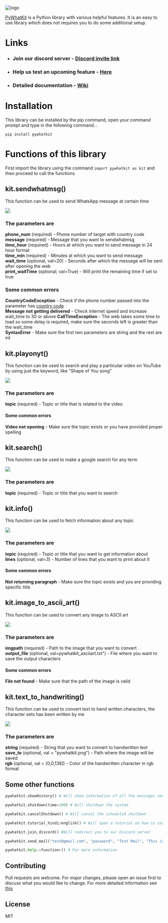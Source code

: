 
![logo](https://github.com/Ankit404butfound/PyWhatKit/raw/master/Images/logo.png?raw=true)


  
[PyWhatKit](https://pypi.org/project/pywhatkit/) is a Python library with various helpful features. It is an easy to use library which does not requires you to do some additional setup. 

# Links
- ### Join our discord server - [Discord invite link](https://discord.gg/uwznv4jKgk)
- ### Help us test an upcoming feature - [Here](https://pywhatkit.herokuapp.com/remote-kit)
- ### Detailed documentation - [Wiki](https://github.com/Ankit404butfound/PyWhatKit/wiki)

# Installation

This library can be installed by the pip command, open your command prompt and type in the following command...

`pip install pywhatkit`

# Functions of this library

First import the library using the command `import pywhatkit as kit` and then proceed to call the functions

## kit.sendwhatmsg()

This function can be used to send WhatsApp message at certain time  
  
![](https://raw.githubusercontent.com/Ankit404butfound/PyWhatKit/master/Images/sendwhatmsg.png)  

### The parameters are

**phone\_num** (required) - Phone number of target with country code  
**message** (required) - Message that you want to sendwhatmsg  
**time\_hour** (required) - Hours at which you want to send message in 24 hour format  
**time\_min** (required) - Minutes at which you want to send message  
**wait\_time** (optional, val=20) - Seconds after which the message will be sent after opening the web  
**print\_waitTime** (optional, val=True) - Will print the remaining time if set to true  

### Some common errors

**CountryCodeException** - Check if the phone number passed into the parameter has [country code](https://en.wikipedia.org/wiki/List_of_country_calling_codes)  
**Message not getting delivered** - Check internet speed and increase wait\_time to 30 or above
**CallTimeException** - The web takes some time to load so some delay is required, make sure the seconds left is greater than the wait\_time  
**SyntaxError** - Make sure the first two parameters are string and the rest are int

  

## kit.playonyt()

This function can be used to search and play a particular video on YouTube by using just the keyword, like "Shape of You song"  
  
![](https://raw.githubusercontent.com/Ankit404butfound/PyWhatKit/master/Images/playonyt.png)  

### The parameters are

**topic** (required) - Topic or title that is related to the video

#### Some common errors

**Video not opening** - Make sure the topic exists or you have provided proper spelling

  

## kit.search()

This function can be used to make a google search for any term  
  
![](https://raw.githubusercontent.com/Ankit404butfound/PyWhatKit/master/Images/search.PNG)

### The parameters are

**topic** (required) - Topic or title that you want to search

  

## kit.info()

This function can be used to fetch information about any topic  
  
![](https://raw.githubusercontent.com/Ankit404butfound/PyWhatKit/master/Images/info.PNG)

### The parameters are

**topic** (required) - Topic or title that you want to get information about  
**lines** (optional, val=3) - Number of lines that you want to print about it

#### Some common errors

**Not returning paragraph** - Make sure the topic exists and you are providing specific title

  

## kit.image\_to\_ascii\_art()

This function can be used to convert any image to ASCII art  
  
![](https://raw.githubusercontent.com/Ankit404butfound/PyWhatKit/master/Images/asciiart.PNG)

### The parameters are

**imgpath** (required) - Path to the image that you want to convert  
**output\_file** (optional, val=pywhatkit\_asciiart.txt") - File where you want to save the output characters

#### Some common errors

**File not found** - Make sure that the path of the image is valid

  

## kit.text\_to\_handwriting()

This function can be used to convert text to hand written characters, the character sets has been written by me  
  
![](https://raw.githubusercontent.com/Ankit404butfound/PyWhatKit/master/Images/text_to_handwriting.PNG)

### The parameters are

**string** (required) - String that you want to convert to handwritten text  
**save\_to** (optional, val = "pywhatkit.png") - Path where the image will be saved  
**rgb** (optional, val = \[0,0,138\]) - Color of the handwritten character in rgb format

## Some other functions

```python
pywhatkit.showHistory() # Will show information of all the messages sent using this library

pywhatkit.shutdown(time=100) # Will shutdown the system

pywhatkit.cancelShutdown() # Will cancel the scheduled shutdown

pywhatkit.tutorial_hindi/english() # Will open a tutorial on how to use this library on YouTube in respective language

pywhatkit.join_discord() #Will redirect you to our Discord server

pywhatkit.send_mail("test@gmail.com", "password", "Test Mail", "This is a test email", "testrecv@gmail.com")

pywhatkit.help.<function>() # For more information

```
## Contributing

Pull requests are welcome. For major changes, please open an issue first to discuss what you would like to change.
For more detailed information see [this](https://github.com/Ankit404butfound/PyWhatKit/blob/master/CONTRIBUTING.mdhttps://github.com/Ankit404butfound/PyWhatKit/blob/master/CONTRIBUTING.md)

## License

MIT
